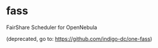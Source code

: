 # fass
FairShare Scheduler for OpenNebula

(deprecated, go to: https://github.com/indigo-dc/one-fass)
